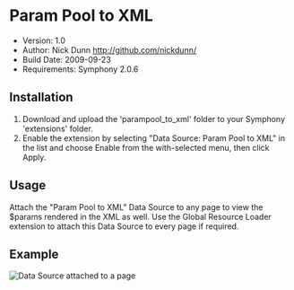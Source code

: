 # Param Pool to XML

* Version: 1.0
* Author: Nick Dunn <http://github.com/nickdunn/>
* Build Date: 2009-09-23
* Requirements: Symphony 2.0.6

## Installation

1. Download and upload the 'parampool_to_xml' folder to your Symphony 'extensions' folder.
2. Enable the extension by selecting "Data Source: Param Pool to XML" in the list and choose Enable from the with-selected menu, then click Apply.

## Usage
Attach the "Param Pool to XML" Data Source to any page to view the $params rendered in the XML as well. Use the Global Resource Loader extension to attach this Data Source to every page if required.

## Example

![Data Source attached to a page](http://nick-dunn.co.uk/assets/files/symphony-params.png)